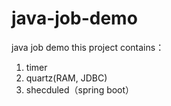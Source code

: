 # java-job-demo
java job demo
this project contains：
1. timer
2. quartz(RAM, JDBC)
3. shecduled（spring boot）